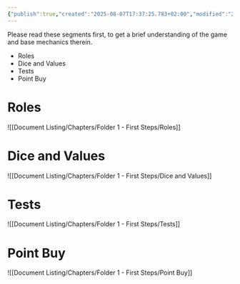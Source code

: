 ```yaml
---
{"publish":true,"created":"2025-08-07T17:37:25.783+02:00","modified":"2025-08-07T18:41:46.698+02:00","cssclasses":""}
---
```


Please read these segments first, to get a brief understanding of the game and base mechanics therein.

- Roles
- Dice and Values
- Tests
- Point Buy

# Roles
![[Document Listing/Chapters/Folder 1 - First Steps/Roles]]
# Dice and Values
![[Document Listing/Chapters/Folder 1 - First Steps/Dice and Values]]
# Tests
![[Document Listing/Chapters/Folder 1 - First Steps/Tests]]
# Point Buy
![[Document Listing/Chapters/Folder 1 - First Steps/Point Buy]]